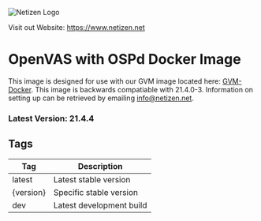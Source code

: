 ![Netizen Logo](https://www.netizen.net/assets/img/netizen_banner_cybersecure_small.png)

Visit out Website: https://www.netizen.net

# OpenVAS with OSPd Docker Image

This image is designed for use with our GVM image located here: [GVM-Docker](https://github.com/NetizenCorp/GVM-Docker). This image is backwards compatiable with 21.4.0-3. Information on setting up can be retrieved by emailing info@netizen.net.

### Latest Version: 21.4.4

## Tags

| Tag       | Description              |
| --------- | ------------------------ |
| latest    | Latest stable version    |
| {version} | Specific stable version  |
| dev       | Latest development build |
